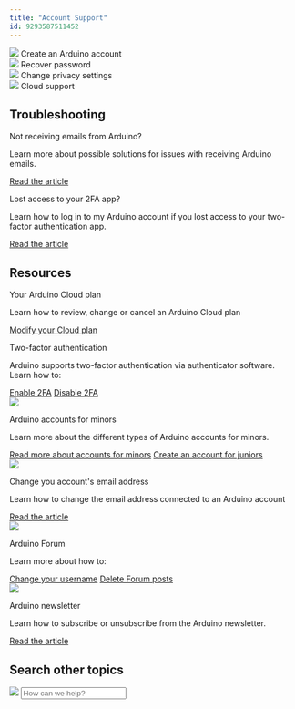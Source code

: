```yaml
---
title: "Account Support"
id: 9293587511452
---
```


<div class="actions-wrapper actions-wrapper-big">
  <div class="actions-item">
    <a id="keep" href="https://support.arduino.cc/hc/en-us/articles/360016724040-Create-an-Arduino-account"></a>
    <img src="https://content.arduino.cc/assets/hc-account.svg">
    <span class="link-chevron-right">Create an Arduino account</span>
  </div>
  <div class="actions-item">
    <img src="https://content.arduino.cc/assets/hc-key.svg">
    <a id="keep" href="https://support.arduino.cc/hc/en-us/articles/360011787880-How-can-I-recover-my-password-"></a>
    <span class="link-chevron-right">Recover password</span>
  </div>
  <div class="actions-item">
    <img src="https://content.arduino.cc/assets/hc-View.svg">
    <a id="keep" href="https://support.arduino.cc/hc/en-us/articles/360016070060-Review-and-change-privacy-settings-for-your-Arduino-account"></a>
    <span class="link-chevron-right">Change privacy settings</span>
  </div>
  <div class="actions-item">
    <img src="https://content.arduino.cc/assets/hc-arduino-cloud-hub.svg">
    <a id="keep" href="https://support.arduino.cc/hc/en-us/articles/9347128757660"></a>
    <span class="link-chevron-right">Cloud support</span>
  </div>
</div>
<h2 class="center hub">Troubleshooting</h2>
<div class="info-wrapper">
  <div class="info-item">
    <!--<img src="https://content.arduino.cc/assets/hc-warning.svg">-->
    <p class="info-title">Not receiving emails from Arduino?</p>
    <p>
      Learn more about possible solutions for issues with receiving Arduino
      emails.
    </p>
    <a class="link-chevron-right" href="https://support.arduino.cc/hc/en-us/articles/360018415520-I-am-not-receiving-any-Arduino-emails">Read the article</a>
  </div>
  <div class="info-item">
    <!--<img src="https://content.arduino.cc/assets/hc-stop.svg">-->
    <p class="info-title">Lost access to your 2FA app?</p>
    <p>
      Learn how to log in to my Arduino account if you lost access to your
      two-factor authentication app.
    </p>
    <a class="link-chevron-right" href="https://support.arduino.cc/hc/en-us/articles/360022029299-I-lost-access-to-my-2-factor-authentication-app-how-do-I-log-in-to-my-Arduino-account-">Read the article</a>
  </div>
</div>
<h2 class="center hub">Resources</h2>
<div class="info-wrapper">
  <div class="info-item ">
    <p class="info-title ">Your Arduino Cloud plan</p>
    <p>Learn how to review, change or cancel an Arduino Cloud plan</p>
    <a class="link-chevron-right" href="https://support.arduino.cc/hc/en-us/articles/4401881299090-Review-change-or-cancel-your-Arduino-Cloud-plan">Modify your Cloud plan</a>
  </div>
  <div class="info-item">
    <p class="info-title">Two-factor authentication</p>
    <p>
      Arduino supports two-factor authentication via authenticator software.
      Learn how to:
    </p>
    <a class="link-chevron-right" href="https://support.arduino.cc/hc/en-us/articles/360018131120-How-to-enable-the-two-steps-authentication-on-your-Arduino-account">Enable 2FA</a>
    <a class="link-chevron-right" href="https://support.arduino.cc/hc/en-us/articles/360016759779-How-to-disable-the-two-steps-authentication-for-the-Arduino-account">Disable 2FA</a>
  </div>
  <div class="info-item">
    <img src="https://content.arduino.cc/assets/hc-student.svg">
    <p class="info-title">Arduino accounts for minors</p>
    <p>
      Learn more about the different types of Arduino accounts for minors.
    </p>
    <a class="link-chevron-right" href="https://support.arduino.cc/hc/en-us/articles/4839080453148-About-Arduino-accounts-for-minors">Read more about accounts for minors</a>
    <a class="link-chevron-right" href="https://support.arduino.cc/hc/en-us/articles/4839080453148-About-Arduino-accounts-for-minors">Create an account for juniors</a>
  </div>
  <div class="info-item">
    <img src="https://content.arduino.cc/assets/hc-email.svg">
    <p class="info-title">Change you account's email address</p>
    <p>
      Learn how to change the email address connected to an Arduino account
    </p>
    <a class="link-chevron-right" href="https://support.arduino.cc/hc/en-us/articles/360016466160-How-to-change-the-email-address-connected-to-the-Arduino-account">Read the article</a>
  </div>
</div>
<div class="info-wrapper">
  <div class="info-item">
    <img src="https://content.arduino.cc/assets/hc-community.svg">
    <p class="info-title">Arduino Forum</p>
    <p>Learn more about how to:</p>
    <a class="link-chevron-right" href="https://support.arduino.cc/hc/en-us/articles/4407116497170-Change-your-username-in-the-Arduino-Forum">Change your username</a>
    <a class="link-chevron-right" href="https://support.arduino.cc/hc/en-us/articles/4405329847698-How-to-delete-Forum-posts">Delete Forum posts</a>
  </div>
  <div class="info-item">
    <img src="https://content.arduino.cc/assets/hc-calendar.svg">
    <p class="info-title">Arduino newsletter</p>
    <p>
      Learn how to subscribe or unsubscribe from the Arduino newsletter.
    </p>
    <a class="link-chevron-right" href="https://support.arduino.cc/hc/en-us/articles/4405005271964-Subscribe-or-unsubscribe-from-the-Arduino-newsletter">Read the article</a>
  </div>
</div>
<h2 class="center hub">Search other topics</h2>
<div class="search">
  <form class="search search-full" role="search" data-search="" data-instant="true" autocomplete="off" action="/hc/en-us/search" accept-charset="UTF-8" method="get">
    <img class="search-icon" src="https://content.arduino.cc/assets/hc-search.svg">
    <input name="utf8" type="hidden" value="✓" autocomplete="off"><input id="query" role="combobox" type="search" name="query" placeholder="How can we help?" autocomplete="off" aria-label="Search" aria-autocomplete="both" aria-expanded="false" aria-owns="2a88cedd-5eb4-4ed7-bdf9-834d77880f1c">
  </form>
</div>
